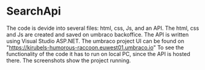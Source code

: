 # SearchApi

The code is devide into several files: html, css, Js, and an API.
The html, css and Js are created and saved on umbraco backoffice.
The API is written using Visual Studio ASP.NET.
The umbraco project UI can be found on "https://kirubels-humorous-raccoon.euwest01.umbraco.io" 
To see the functionality of the code it has to run on local PC, since the API is hosted there. 
The screenshots show the project running.
